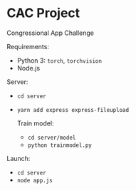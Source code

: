 # CAC Project
Congressional App Challenge

Requirements:

- Python 3: `torch`, `torchvision`
- Node.js

Server:

- `cd server`
- `yarn add express express-fileupload`

    Train model:

    - `cd server/model`
    - `python trainmodel.py`

Launch:

- `cd server`
- `node app.js`
